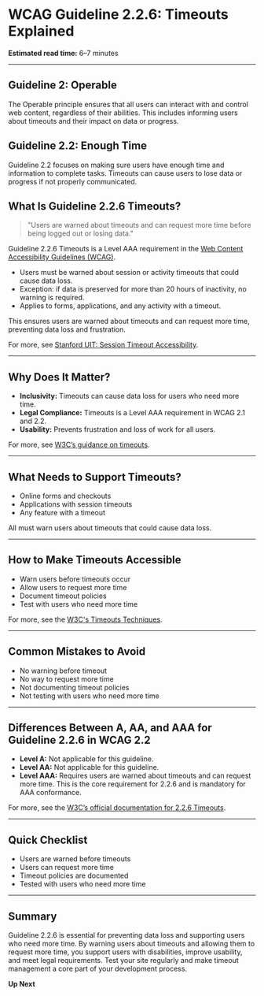<!--
title: 2.2.6 - Timeouts
series: Making the Web Accessible for All
description: A practical guide to WCAG Guideline 2.2.6 (Timeouts)—what it means, why it matters, and how to ensure users are warned about timeouts and can request more time.
keywords: wcag 2.2.6, timeouts, session, accessibility, web standards, digital inclusion
image: WCAG-Series-2.2.6.png
imageAlt: Blue text on yellow background saying, "Web Content Accessibiilty Guiedlines (WCAG) 2.2.6 Explained, Timeouts"
status: published
date: 2025-07-03
excerpt: This guideline ensures users are warned about timeouts and can request more time.
next: /wcag/WCAG-Guideline-2-3-1-Three-Flashes-or-Below-Threshold-Explained, Guideline 2.3.1 - Three Flashes or Below Threshold
previous: /wcag/WCAG-Guideline-2-2-5-Re-authenticating-Explained, Guideline 2.2.5 - Re-authenticating
-->

# **WCAG Guideline 2.2.6: Timeouts Explained**

**Estimated read time:** 6–7 minutes

---

## **Guideline 2: Operable**

The Operable principle ensures that all users can interact with and control web content, regardless of their abilities. This includes informing users about timeouts and their impact on data or progress.

## **Guideline 2.2: Enough Time**

Guideline 2.2 focuses on making sure users have enough time and information to complete tasks. Timeouts can cause users to lose data or progress if not properly communicated.

## **What Is Guideline 2.2.6 Timeouts?**

> "Users are warned about timeouts and can request more time before being logged out or losing data."

Guideline 2.2.6 Timeouts is a Level AAA requirement in the [Web Content Accessibility Guidelines (WCAG)](https://www.w3.org/WAI/WCAG22/quickref/#timeouts).

- Users must be warned about session or activity timeouts that could cause data loss.
- Exception: if data is preserved for more than 20 hours of inactivity, no warning is required.
- Applies to forms, applications, and any activity with a timeout.

This ensures users are warned about timeouts and can request more time, preventing data loss and frustration.

For more, see [Stanford UIT: Session Timeout Accessibility](https://uit.stanford.edu/accessibility/testing/session-timeout).

---

## **Why Does It Matter?**

- **Inclusivity:** Timeouts can cause data loss for users who need more time.
- **Legal Compliance:** Timeouts is a Level AAA requirement in WCAG 2.1 and 2.2.
- **Usability:** Prevents frustration and loss of work for all users.

For more, see [W3C’s guidance on timeouts](https://www.w3.org/WAI/WCAG22/Understanding/timeouts.html).

---

## **What Needs to Support Timeouts?**

- Online forms and checkouts
- Applications with session timeouts
- Any feature with a timeout

All must warn users about timeouts that could cause data loss.

---

## **How to Make Timeouts Accessible**

- Warn users before timeouts occur
- Allow users to request more time
- Document timeout policies
- Test with users who need more time

For more, see the [W3C's Timeouts Techniques](https://www.w3.org/WAI/WCAG22/Techniques/general/G198).

---

## **Common Mistakes to Avoid**

- No warning before timeout
- No way to request more time
- Not documenting timeout policies
- Not testing with users who need more time

---

## **Differences Between A, AA, and AAA for Guideline 2.2.6 in WCAG 2.2**

- **Level A:** Not applicable for this guideline.
- **Level AA:** Not applicable for this guideline.
- **Level AAA:** Requires users are warned about timeouts and can request more time. This is the core requirement for 2.2.6 and is mandatory for AAA conformance.

For more, see the [W3C’s official documentation for 2.2.6 Timeouts](https://www.w3.org/WAI/WCAG22/Understanding/timeouts.html).

---

## **Quick Checklist**

- Users are warned before timeouts
- Users can request more time
- Timeout policies are documented
- Tested with users who need more time

---

## **Summary**

Guideline 2.2.6 is essential for preventing data loss and supporting users who need more time. By warning users about timeouts and allowing them to request more time, you support users with disabilities, improve usability, and meet legal requirements. Test your site regularly and make timeout management a core part of your development process.

**Up Next**

